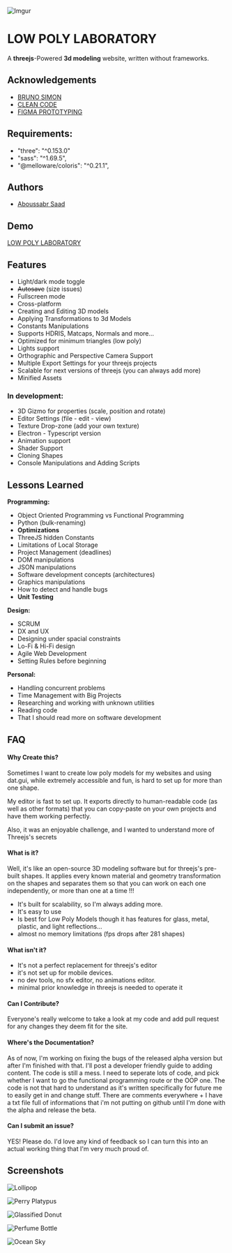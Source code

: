 ![Imgur](https://i.ibb.co/JCPTHdN/lowpolylaboratory.png)

# LOW POLY LABORATORY

A **threejs**-Powered **3d modeling** website, written without frameworks.

## Acknowledgements

-   [BRUNO SIMON](https://threejs-journey.com/)
-   [CLEAN CODE](https://www.amazon.com/Clean-Code-Handbook-Software-Craftsmanship/dp/0132350882)
-   [FIGMA PROTOTYPING](https://www.amazon.com/Designing-Prototyping-Interfaces-Figma-interactive/dp/180056418X)

## Requirements:

-   "three": "^0.153.0"
-   "sass": "^1.69.5",
-   "@melloware/coloris": "^0.21.1",

## Authors

-   [Aboussabr Saad](https://www.github.com/Ssenseii)

## Demo

[LOW POLY LABORATORY](https://low-poly-laboratory.vercel.app/)

## Features

-   Light/dark mode toggle
-   ~~Autosave~~ (size issues)
-   Fullscreen mode
-   Cross-platform
-   Creating and Editing 3D models
-   Applying Transformations to 3d Models
-   Constants Manipulations
-   Supports HDRIS, Matcaps, Normals and more...
-   Optimized for minimum triangles (low poly)
-   Lights support
-   Orthographic and Perspective Camera Support
-   Multiple Export Settings for your threejs projects
-   Scalable for next versions of threejs (you can always add more)
-   Minified Assets

### In development:

-   3D Gizmo for properties (scale, position and rotate)
-   Editor Settings (file - edit - view)
-   Texture Drop-zone (add your own texture)
-   Electron - Typescript version
-   Animation support
-   Shader Support
-   Cloning Shapes
-   Console Manipulations and Adding Scripts

## Lessons Learned

**Programming:**

-   Object Oriented Programming vs Functional Programming
-   Python (bulk-renaming)
-   **Optimizations**
-   ThreeJS hidden Constants
-   Limitations of Local Storage
-   Project Management (deadlines)
-   DOM manipulations
-   JSON manipulations
-   Software development concepts (architectures)
-   Graphics manipulations
-   How to detect and handle bugs
-   **Unit Testing**

**Design:**

-   SCRUM
-   DX and UX
-   Designing under spacial constraints
-   Lo-Fi & Hi-Fi design
-   Agile Web Development
-   Setting Rules before beginning

**Personal:**

-   Handling concurrent problems
-   Time Management with Big Projects
-   Researching and working with unknown utilities
-   Reading code
-   That I should read more on software development

## FAQ

#### Why Create this?

Sometimes I want to create low poly models for my websites and using dat.gui, while extremely accessible and fun, is hard to set up for more than one shape.

My editor is fast to set up. It exports directly to human-readable code (as well as other formats) that you can copy-paste on your own projects and have them working perfectly.

Also, it was an enjoyable challenge, and I wanted to understand more of Threejs's secrets

#### What is it?

Well, it's like an open-source 3D modeling software but for threejs's pre-built shapes. It applies every known material and geometry transformation on the shapes and separates them so that you can work on each one independently, or more than one at a time !!!

-   It's built for scalability, so I'm always adding more.
-   It's easy to use
-   Is best for Low Poly Models though it has features for glass, metal, plastic, and light reflections...
-   almost no memory limitations (fps drops after 281 shapes)

#### What isn't it?

-   It's not a perfect replacement for threejs's editor
-   it's not set up for mobile devices.
-   no dev tools, no sfx editor, no animations editor.
-   minimal prior knowledge in threejs is needed to operate it

#### Can I Contribute?

Everyone's really welcome to take a look at my code and add pull request for any changes they deem fit for the site.

#### Where's the Documentation?

As of now, I'm working on fixing the bugs of the released alpha version but after I'm finished with that. I'll post a developer friendly guide to adding content.
The code is still a mess. I need to seperate lots of code, and pick whether I want to go the functional programming route or the OOP one.
The code is not that hard to understand as it's written specifically for future me to easily get in and change stuff.
There are comments everywhere + I have a txt file full of informations that i'm not putting on github until I'm done with the alpha and release the beta.

#### Can I submit an issue?

YES! Please do. I'd love any kind of feedback so I can turn this into an actual working thing that I'm very much proud of. 

## Screenshots

![Lollipop](https://i.ibb.co/p2sbBrh/Lollipop.png")

![Perry Platypus](https://i.ibb.co/FVtj1g8/perry-platipus.png")

![Glassified Donut](https://i.ibb.co/Qd4vp5V/Spacial-Donut.png")

![Perfume Bottle](https://i.ibb.co/hR6RmjL/Screenshot-17.png")

![Ocean Sky](https://i.ibb.co/zJ5zL5g/Screenshot-32.png")
